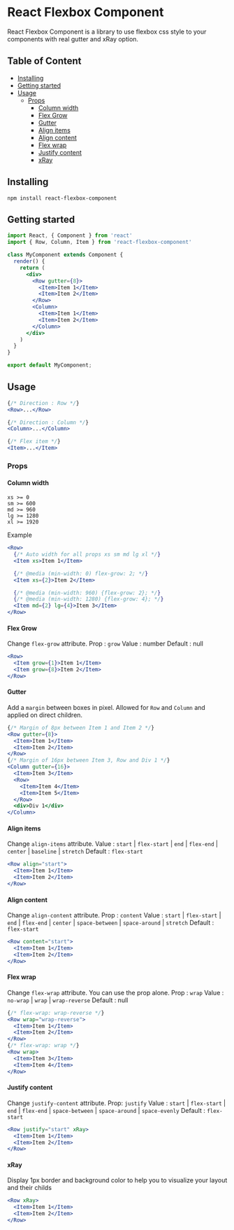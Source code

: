 # React Flexbox Component

React Flexbox Component is a library to use flexbox css style to your components with real gutter and xRay option.

## Table of Content

- [Installing](#installing)
- [Getting started](#getting-started)
- [Usage](#usage)
  * [Props](#props)
    + [Column width](#column-width)
    + [Flex Grow](#flex-grow)
    + [Gutter](#gutter)
    + [Align items](#align-items)
    + [Align content](#align-content)
    + [Flex wrap](#flex-wrap)
    + [Justify content](#justify-content)
    + [xRay](#xray)


## Installing

```
npm install react-flexbox-component
```

## Getting started

```jsx
import React, { Component } from 'react'
import { Row, Column, Item } from 'react-flexbox-component'

class MyComponent extends Component {
  render() {
    return (
      <div>
        <Row gutter={8}>
          <Item>Item 1</Item>
          <Item>Item 2</Item>
        </Row>
        <Column>
          <Item>Item 1</Item>
          <Item>Item 2</Item>
        </Column>
      </div>
    )
  }
}

export default MyComponent;
```

## Usage

```jsx
{/* Direction : Row */}
<Row>...</Row>

{/* Direction : Column */}
<Column>...</Column>

{/* Flex item */}
<Item>...</Item>
```

### Props

#### Column width

```
xs >= 0
sm >= 600
md >= 960
lg >= 1280
xl >= 1920
```

Example
```jsx
<Row>
  {/* Auto width for all props xs sm md lg xl */}
  <Item xs>Item 1</Item>

  {/* @media (min-width: 0) flex-grow: 2; */}
  <Item xs={2}>Item 2</Item>

  {/* @media (min-width: 960) {flex-grow: 2}; */}
  {/* @media (min-width: 1280) {flex-grow: 4}; */}
  <Item md={2} lg={4}>Item 3</Item>
</Row>
```

#### Flex Grow

Change `flex-grow` attribute.
Prop : `grow`
Value : number
Default : null

```jsx
<Row>
  <Item grow={1}>Item 1</Item>
  <Item grow={8}>Item 2</Item>
</Row>
```

#### Gutter

Add a `margin` between boxes in pixel. Allowed for `Row` and `Column` and applied on direct children.

```jsx
{/* Margin of 8px between Item 1 and Item 2 */}
<Row gutter={8}>
  <Item>Item 1</Item>
  <Item>Item 2</Item>
</Row>
{/* Margin of 16px between Item 3, Row and Div 1 */}
<Column gutter={16}>
  <Item>Item 3</Item>
  <Row>
    <Item>Item 4</Item>
    <Item>Item 5</Item>
  </Row>
  <div>Div 1</div>
</Column>
```

#### Align items

Change `align-items` attribute.
Value : `start` | `flex-start` | `end` | `flex-end` | `center` | `baseline` | `stretch`
Default : `flex-start`

```jsx
<Row align="start">
  <Item>Item 1</Item>
  <Item>Item 2</Item>
</Row>
```


#### Align content

Change `align-content` attribute.
Prop : `content`
Value : `start` | `flex-start` | `end` | `flex-end` | `center` | `space-between` | `space-around` | `stretch`
Default : `flex-start`

```jsx
<Row content="start">
  <Item>Item 1</Item>
  <Item>Item 2</Item>
</Row>
```

#### Flex wrap

Change `flex-wrap` attribute.
You can use the prop alone.
Prop : `wrap`
Value : `no-wrap` | `wrap` | `wrap-reverse`
Default : null

```jsx
{/* flex-wrap: wrap-reverse */}
<Row wrap="wrap-reverse">
  <Item>Item 1</Item>
  <Item>Item 2</Item>
</Row>
{/* flex-wrap: wrap */}
<Row wrap>
  <Item>Item 3</Item>
  <Item>Item 4</Item>
</Row>
```

#### Justify content

Change `justify-content` attribute.
Prop: `justify`
Value : `start` | `flex-start` | `end` | `flex-end` | `space-between` | `space-around` | `space-evenly`
Default : `flex-start`

```jsx
<Row justify="start" xRay>
  <Item>Item 1</Item>
  <Item>Item 2</Item>
</Row>
```

#### xRay

Display 1px border and background color to help you to visualize your layout and their childs

```jsx
<Row xRay>
  <Item>Item 1</Item>
  <Item>Item 2</Item>
</Row>
```
